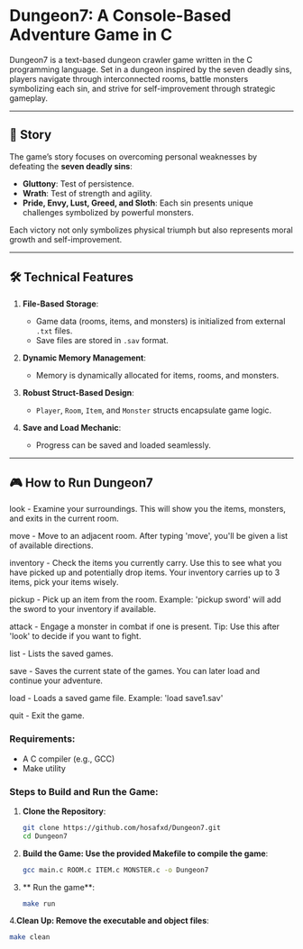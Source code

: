 # Dungeon7: A Console-Based Adventure Game in C

Dungeon7 is a text-based dungeon crawler game written in the C programming language. Set in a dungeon inspired by the seven deadly sins, players navigate through interconnected rooms, battle monsters symbolizing each sin, and strive for self-improvement through strategic gameplay.

---

## 📜 Story

The game’s story focuses on overcoming personal weaknesses by defeating the **seven deadly sins**:
- **Gluttony**: Test of persistence.
- **Wrath**: Test of strength and agility.
- **Pride, Envy, Lust, Greed, and Sloth**: Each sin presents unique challenges symbolized by powerful monsters.

Each victory not only symbolizes physical triumph but also represents moral growth and self-improvement.

---

## 🛠️ Technical Features

1. **File-Based Storage**:
   - Game data (rooms, items, and monsters) is initialized from external `.txt` files.
   - Save files are stored in `.sav` format.

2. **Dynamic Memory Management**:
   - Memory is dynamically allocated for items, rooms, and monsters.

3. **Robust Struct-Based Design**:
   - `Player`, `Room`, `Item`, and `Monster` structs encapsulate game logic.

4. **Save and Load Mechanic**:
   - Progress can be saved and loaded seamlessly.

---

## 🎮 How to Run Dungeon7

   look          - Examine your surroundings.
                  This will show you the items, monsters, and exits in the current room.

  move          - Move to an adjacent room.
                  After typing 'move', you'll be given a list of available directions.

  inventory     - Check the items you currently carry.
                  Use this to see what you have picked up and potentially drop items.
                  Your inventory carries up to 3 items, pick your items wisely.

  pickup <item> - Pick up an item from the room.
                  Example: 'pickup sword' will add the sword to your inventory if available.

  attack        - Engage a monster in combat if one is present.
                  Tip: Use this after 'look' to decide if you want to fight.

  list     - Lists the saved games.

  save     - Saves the current state of the games.
             You can later load and continue your adventure.

  load     - Loads a saved game file.
             Example: 'load save1.sav'

  quit          - Exit the game.



### Requirements:
- A C compiler (e.g., GCC)
- Make utility

### Steps to Build and Run the Game:
1. **Clone the Repository**:
   ```bash
   git clone https://github.com/hosafxd/Dungeon7.git
   cd Dungeon7
   
2. **Build the Game: Use the provided Makefile to compile the game**:
   ```bash
   gcc main.c ROOM.c ITEM.c MONSTER.c -o Dungeon7

3. ** Run the game**:
   ```bash
   make run
   
4.**Clean Up: Remove the executable and object files**:
   ```bash
   make clean

